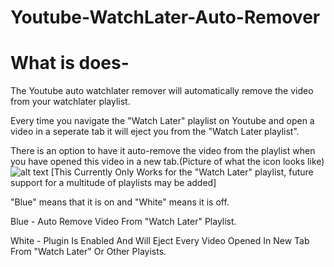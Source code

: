 # Youtube-WatchLater-Auto-Remover

# What is does-
The Youtube auto watchlater remover will automatically remove the video from your watchlater playlist.

Every time you navigate the "Watch Later" playlist on Youtube and open a video in a seperate tab it will eject you from the "Watch Later playlist".

There is an option to have it auto-remove the video from the playlist when you have opened this video in a new tab.(Picture of what the icon looks like) 
![alt text](https://i.ibb.co/nPbPYZL/Screenshot-from-2022-04-11-14-13-07.png)
[This Currently Only Works for the "Watch Later" playlist, future support for a multitude of playlists may be added]

"Blue" means that it is on and "White" means it is off. 
  
  Blue - Auto Remove Video From "Watch Later" Playlist.
  
  White - Plugin Is Enabled And Will Eject Every Video Opened In New Tab From "Watch Later" Or Other Playists.
